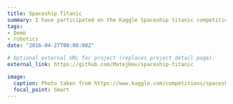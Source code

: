 ```yaml
---
title: Spaceship Titanic
summary: I have participated on the Kaggle Spaceship titanic competition where I achieved 170th place out of 2400 teams competing.
tags:
- Demo
- robotics
date: "2016-04-27T00:00:00Z"

# Optional external URL for project (replaces project detail page).
external_link: https://github.com/MatejHav/spaceship-titanic

image:
  caption: Photo taken from https://www.kaggle.com/competitions/spaceship-titanic/overview
  focal_point: Smart
---
```

